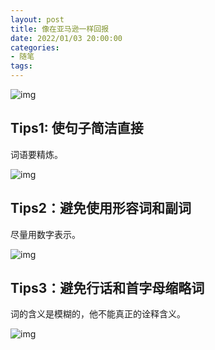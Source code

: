 ```yaml
---
layout: post
title: 像在亚马逊一样回报
date: 2022/01/03 20:00:00
categories:
- 随笔
tags:
---
```




![img](https://pics.naaln.com/blog/2022-01-03-0af0b5.jpeg)



## Tips1: 使句子简洁直接

词语要精炼。

![img](https://pics.naaln.com/blog/2022-01-03-fe9573.jpeg)



## Tips2：避免使用形容词和副词

尽量用数字表示。

![img](https://pics.naaln.com/blog/2022-01-03-b1b810.jpeg)

## Tips3：避免行话和首字母缩略词

词的含义是模糊的，他不能真正的诠释含义。

![img](https://pics.naaln.com/blog/2022-01-03-b3f9f9.jpeg)
